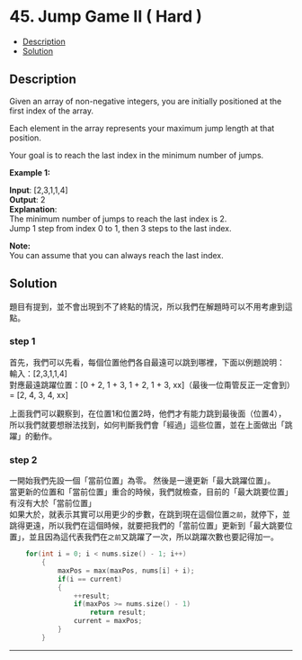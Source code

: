 # 45. Jump Game II ( Hard )

+ [Description](#Description)  
+ [Solution](#Solution)  

## Description
Given an array of non-negative integers, you are initially positioned at the first index of the array.  

Each element in the array represents your maximum jump length at that position.  

Your goal is to reach the last index in the minimum number of jumps.  

**Example 1:**  

**Input**: [2,3,1,1,4]        
**Output**: 2  
**Explanation**:    
    The minimum number of jumps to reach the last index is 2.  
    Jump 1 step from index 0 to 1, then 3 steps to the last index.      

**Note:**   
You can assume that you can always reach the last index.    


## Solution
題目有提到，並不會出現到不了終點的情況，所以我們在解題時可以不用考慮到這點。  

### step 1
首先，我們可以先看，每個位置他們各自最遠可以跳到哪裡，下面以例題說明：  
輸入：[2,3,1,1,4]  
對應最遠跳躍位置：[0 + 2, 1 + 3, 1 + 2, 1 + 3, xx]（最後一位甭管反正一定會到）= [2, 4, 3, 4, xx]  

上面我們可以觀察到，在位置1和位置2時，他們才有能力跳到最後面（位置4），所以我們就要想辦法找到，如何判斷我們會「經過」這些位置，並在上面做出「跳躍」的動作。   

### step 2
一開始我們先設一個「當前位置」為零。
然後是一邊更新「最大跳躍位置」。  
當更新的位置和「當前位置」重合的時候，我們就檢查，目前的「最大跳要位置」有沒有大於「當前位置」  
如果大於，就表示其實可以用更少的步數，在跳到現在這個位置```之前```，就停下，並跳得更遠，所以我們在這個時候，就要把我們的「當前位置」更新到「最大跳要位置」，並且因為這代表我們在```之前```又跳躍了一次，所以跳躍次數也要記得加一。   
  

```c
    for(int i = 0; i < nums.size() - 1; i++)
        {
            maxPos = max(maxPos, nums[i] + i);
            if(i == current)
            {
                ++result;
                if(maxPos >= nums.size() - 1)
                    return result;
                current = maxPos;
            }
        }
```

---

